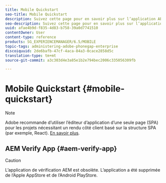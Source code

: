 ```yaml
---
title: Mobile Quickstart
seo-title: Mobile Quickstart
description: Suivez cette page pour en savoir plus sur l’application AEM Verify. L'application AEM Verify constitue un moyen rapide et facile d'exécuter vos applications mobiles AEM sur n'importe quel périphérique mobile iOS ou Android.
seo-description: Suivez cette page pour en savoir plus sur l’application AEM Verify. L'application AEM Verify constitue un moyen rapide et facile d'exécuter vos applications mobiles AEM sur n'importe quel périphérique mobile iOS ou Android.
uuid: afae4b9d-f835-4d83-b758-39a0d7741510
contentOwner: User
content-type: reference
products: SG_EXPERIENCEMANAGER/6.5/MOBILE
topic-tags: administering-adobe-phonegap-enterprise
discoiquuid: 2de6bafb-47cf-4aca-84a3-0cace2858d5c
translation-type: tm+mt
source-git-commit: a3c303d4e3a85e1b2e794bec2006c335056309fb

---
```



# Mobile Quickstart {#mobile-quickstart}

>[!NOTE]
>
>Adobe recommande d’utiliser l’éditeur d’application d’une seule page (SPA) pour les projets nécessitant un rendu côté client basé sur la structure SPA (par exemple, React). [En savoir plus](/help/sites-developing/spa-overview.md).

## AEM Verify App {#aem-verify-app}

>[!CAUTION]
>
>L’application de vérification AEM est obsolète. L’application a été supprimée de l’Apple AppStore et de l’Android PlayStore.
